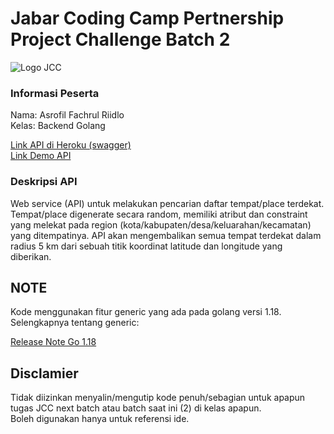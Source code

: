 # Jabar Coding Camp Pertnership Project Challenge Batch 2
![Logo JCC](https://github.com/asrofilfachrulr/Final-Project---JCC-Golang-2022/blob/main/logo.png)

### Informasi Peserta  

Nama: Asrofil Fachrul Riidlo   
Kelas: Backend Golang 

[Link API di Heroku (swagger)](#)   
[Link Demo API](#)

### Deskripsi API
Web service (API) untuk melakukan pencarian daftar tempat/place terdekat. Tempat/place digenerate secara random, memiliki atribut dan constraint yang melekat pada region (kota/kabupaten/desa/keluarahan/kecamatan) yang ditempatinya. API akan mengembalikan semua tempat terdekat dalam radius 5 km dari sebuah titik koordinat latitude dan longitude yang diberikan.


## NOTE   

Kode menggunakan fitur generic yang ada pada golang versi 1.18. Selengkapnya tentang generic: 

[Release Note Go 1.18](https://tip.golang.org/doc/go1.18#generics)   


## Disclamier  

Tidak diizinkan menyalin/mengutip kode penuh/sebagian untuk apapun tugas JCC next batch atau batch saat ini (2) di kelas apapun.  
Boleh digunakan hanya untuk referensi ide.
